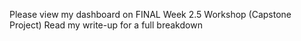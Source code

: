 Please view my dashboard on FINAL Week 2.5 Workshop (Capstone Project) 
Read my write-up for a full breakdown
